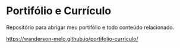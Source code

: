 # Portifólio e Currículo
 Repositório para abrigar meu portifólio e todo conteúdo relacionado.
 
 https://wanderson-melo.github.io/portifolio-curriculo/
